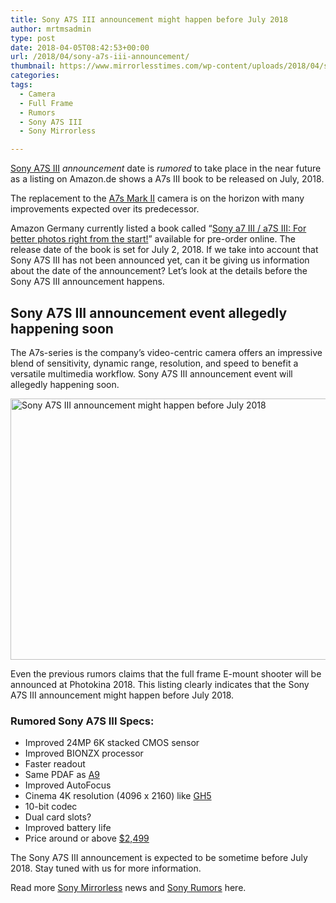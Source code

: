 ```yaml
---
title: Sony A7S III announcement might happen before July 2018
author: mrtmsadmin
type: post
date: 2018-04-05T08:42:53+00:00
url: /2018/04/sony-a7s-iii-announcement/
thumbnail: https://www.mirrorlesstimes.com/wp-content/uploads/2018/04/sony-a7s-iii-announcement.jpg
categories:
tags:
  - Camera
  - Full Frame
  - Rumors
  - Sony A7S III
  - Sony Mirrorless

---
```

[Sony A7S III][1] _announcement_ date is _rumored_ to take place in the near future as a listing on Amazon.de shows a A7s III book to be released on July, 2018.

The replacement to the <a href="https://www.amazon.com/Sony-ILCE7SM2-mount-Camera-Full-Frame/dp/B0158SRJVQ/?tag=daicamnew-20" target="_blank" rel="noopener">A7s Mark II</a> camera is on the horizon with many improvements expected over its predecessor.

Amazon Germany currently listed a book called “<a href="https://www.amazon.de/Sony-A7-III-A7S-bessere/dp/3832803106/?tag=eorus-21" target="_new" rel="nofollow" data-wpel-link="external">Sony a7 III / a7S III: For better photos right from the start!</a>” available for pre-order online. The release date of the book is set for July 2, 2018. If we take into account that Sony A7S III has not been announced yet, can it be giving us information about the date of the announcement? Let’s look at the details before the Sony A7S III announcement happens.<!--more-->

## Sony A7S III announcement event allegedly happening soon

The A7s-series is the company’s video-centric camera offers an impressive blend of sensitivity, dynamic range, resolution, and speed to benefit a versatile multimedia workflow. Sony A7S III announcement event will allegedly happening soon.

[<img class="aligncenter wp-image-1073 size-full" title="Sony A7S III announcement might happen before July 2018" src="https://i2.wp.com/www.mirrorlesstimes.com/wp-content/uploads/2017/04/sony-a7siii-rumors.jpg?resize=600%2C418&#038;ssl=1" alt="Sony A7S III announcement might happen before July 2018" width="600" height="418" srcset="https://i2.wp.com/www.mirrorlesstimes.com/wp-content/uploads/2017/04/sony-a7siii-rumors.jpg?w=1000&ssl=1 1000w, https://i2.wp.com/www.mirrorlesstimes.com/wp-content/uploads/2017/04/sony-a7siii-rumors.jpg?resize=300%2C209&ssl=1 300w, https://i2.wp.com/www.mirrorlesstimes.com/wp-content/uploads/2017/04/sony-a7siii-rumors.jpg?resize=768%2C535&ssl=1 768w" sizes="(max-width: 600px) 100vw, 600px" data-recalc-dims="1" />][2]

Even the previous rumors claims that the full frame E-mount shooter will be announced at Photokina 2018. This listing clearly indicates that the Sony A7S III announcement might happen before July 2018.

### Rumored Sony A7S III Specs:

  * Improved 24MP 6K stacked CMOS sensor
  * Improved BIONZX processor
  * Faster readout
  * Same PDAF as <a href="https://aax-us-east.amazon-adsystem.com/x/c/QmE_9mJ27JH4Jbb4wDEmVJoAAAFh9QIjcwEAAAFKAYEv1Y0/https://assoc-redirect.amazon.com/g/r/https://www.amazon.com/Sony-Mirrorless-Interchangeable-Lens-Camera-ILCE9/dp/B06ZY7GNKN/ref=as_at?creativeASIN=B06ZY7GNKN&linkCode=w61&imprToken=7DtusmJhcCKbCJZpavSzbQ&slotNum=1&tag=daicamnew-20" target="_blank" rel="nofollow noopener" data-amzn-asin="B06ZY7GNKN">A9</a>
  * Improved AutoFocus
  * Cinema 4K resolution (4096 x 2160) like <a class="ext-link" title="" href="https://aax-us-east.amazon-adsystem.com/x/c/QmE_9mJ27JH4Jbb4wDEmVJoAAAFh9QIjcwEAAAFKAYEv1Y0/https://assoc-redirect.amazon.com/g/r/https://www.amazon.com/Panasonic-DC-GH5KBODY-Mirrorless-Camera-Bluetooth/dp/B01MZ3LQQ5/ref=as_at?creativeASIN=B01MZ3LQQ5&linkCode=w61&imprToken=7DtusmJhcCKbCJZpavSzbQ&slotNum=2&tag=daicamnew-20" target="_blank" rel="external noopener nofollow noreferrer" data-amzn-asin="B01MZ3LQQ5" data-wpel-link="external">GH5</a>
  * 10-bit codec
  * Dual card slots?
  * Improved battery life
  * Price around or above <a href="https://aax-us-east.amazon-adsystem.com/x/c/QmE_9mJ27JH4Jbb4wDEmVJoAAAFh9QIjcwEAAAFKAYEv1Y0/https://assoc-redirect.amazon.com/g/r/https://www.amazon.com/Sony-ILCE7SM2-mount-Camera-Full-Frame/dp/B0158SRJVQ/ref=as_at?creativeASIN=B0158SRJVQ&linkCode=w61&imprToken=7DtusmJhcCKbCJZpavSzbQ&slotNum=3&tag=daicamnew-20" target="_blank" rel="nofollow noopener" data-amzn-asin="B0158SRJVQ">$2,499</a>

The Sony A7S III announcement is expected to be sometime before July 2018. Stay tuned with us for more information.

Read more <a href="https://www.mirrorlesstimes.com/tags/sony-mirrorless/" target="_blank" rel="noopener">Sony Mirrorless</a> news and <a href="https://www.dailycameranews.com/tag/sony-rumors/" target="_blank" rel="noopener">Sony Rumors</a> here.

 [1]: https://www.mirrorlesstimes.com/tags/sony-a7s-iii/
 [2]: https://i2.wp.com/www.mirrorlesstimes.com/wp-content/uploads/2017/04/sony-a7siii-rumors.jpg?ssl=1